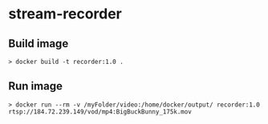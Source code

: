 # stream-recorder

## Build image

```
> docker build -t recorder:1.0 .
```


## Run image

```
> docker run --rm -v /myFolder/video:/home/docker/output/ recorder:1.0 rtsp://184.72.239.149/vod/mp4:BigBuckBunny_175k.mov
```
